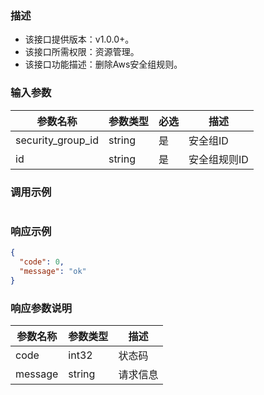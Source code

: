 ### 描述

- 该接口提供版本：v1.0.0+。
- 该接口所需权限：资源管理。
- 该接口功能描述：删除Aws安全组规则。

### 输入参数

| 参数名称              | 参数类型       | 必选       | 描述                             |
|-------------------|------------|----------|--------------------------------|
| security_group_id | string     | 是        | 安全组ID     |
| id                | string     | 是        | 安全组规则ID     |

### 调用示例

```json

```

### 响应示例

```json
{
  "code": 0,
  "message": "ok"
}
```

### 响应参数说明

| 参数名称         | 参数类型   | 描述                           |
|--------------| ---------- | ------------------------------ |
| code         |      int32      |            状态码                   |
| message      |      string      |             请求信息                  |

